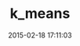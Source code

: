 ---
layout: post
title:  "k_means"
repo:   "reddavis/k_means"
date:   2015-02-18 17:11:03
gemurl: http://github.com/reddavis/k_means
---